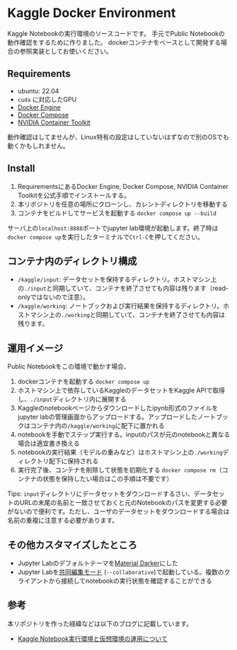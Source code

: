 # Kaggle Docker Environment

Kaggle Notebookの実行環境のソースコードです。
手元でPublic Notebookの動作確認をするために作りました。
dockerコンテナをベースとして開発する場合の参照実装としてお使いください。

## Requirements

- ubuntu: 22.04
- `cuda` に対応したGPU
- [Docker Engine](https://docs.docker.com/engine/install/)
- [Docker Compose](https://docs.docker.com/compose/install/)
- [NVIDIA Container Toolkit](https://docs.nvidia.com/datacenter/cloud-native/container-toolkit/overview.html)

動作確認はしてませんが、Linux特有の設定はしていないはずなので別のOSでも動くかもしれません。

## Install

1. RequirementsにあるDocker Engine, Docker Compose, NVIDIA Container Toolkitを公式手順でインストールする。
2. 本リポジトリを任意の場所にクローンし、カレントディレクトリを移動する
3. コンテナをビルドしてサービスを起動する `docker compose up --build`

サーバ上の`localhost:8888`ポートでjupyter lab環境が起動します。終了時は`docker compose up`を実行したターミナルで`Ctrl-C`を押してください。

## コンテナ内のディレクトリ構成

- `/kaggle/input`: データセットを保持するディレクトリ。ホストマシン上の`./input`と同期していて、コンテナを終了させても内容は残ります（read-onlyではないので注意）。
- `/kaggle/working`: ノートブックおよび実行結果を保持するディレクトリ。ホストマシン上の`./working`と同期していて、コンテナを終了させても内容は残ります。

## 運用イメージ

Public Notebookをこの環境で動かす場合、

1. dockerコンテナを起動する `docker compose up`
2. ホストマシン上で依存しているKaggleのデータセットをKaggle APIで取得し、`./input`ディレクトリ内に展開する
3. Kaggleのnotebookページからダウンロードしたipynb形式のファイルをjupyter labの管理画面からアップロードする。アップロードしたノートブックはコンテナ内の`/kaggle/working`に配下に置かれる
4. notebookを手動でステップ実行する。inputのパスが元のnotebookと異なる場合は適宜書き換える
5. notebookの実行結果（モデルの重みなど）はホストマシン上の`./working`ディレクトリ配下に保持される
6. 実行完了後、コンテナを削除して状態を初期化する `docker compose rm`（コンテナの状態を保持したい場合はこの手順は不要です）

Tips: `input`ディレクトリにデータセットをダウンロードするさい、データセットのURLの末尾の名前と一致させておくと元のNotebookのパスを変更する必要がないので便利です。ただし、ユーザのデータセットをダウンロードする場合は名前の重複に注意する必要があります。

## その他カスタマイズしたところ

* Jupyter Labのデフォルトテーマを[Material Darker](https://github.com/oriolmirosa/jupyterlab_materialdarker)にした
* Jupyter Labを[共同編集モード](https://jupyterlab.readthedocs.io/en/stable/user/rtc.html#real-time-collaboration) (`--collaborative`)で起動している。複数のクライアントから接続してnotebookの実行状態を確認することができる

## 参考

本リポジトリを作った経緯などは以下のブログに記載しています。
- [Kaggle Notebook実行環境と仮想環境の運用について](https://bilzard.hatenablog.com/entry/2022/11/24/083754)
